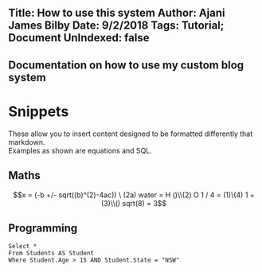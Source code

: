 Title: How to use this system
Author: Ajani James Bilby
Date: 9/2/2018
Tags: Tutorial; Document
UnIndexed: false
---
Documentation on how to use my custom blog system
---

# Snippets
These allow you to insert content designed to be formatted differently that markdown.  
Examples as shown are equations and SQL.

## Maths
```math
x = (-b +/- sqrt((b)^(2)-4ac)) \ (2a)
water = H ()\\(2) O
1 / 4 = (1)\(4)
1 + (3)\\() sqrt(8) = 3
```

## Programming

```
Select *
From Students AS Student
Where Student.Age > 15 AND Student.State = "NSW"
```